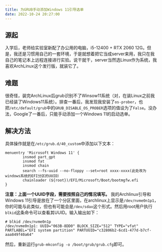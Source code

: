 ```yaml
---
title: 为GRUB手动添加Windows 11引导选单
date: 2022-10-24 20:27:00
---
```

## 源起

入学后，老师给实验室新配了办公用的电脑，i5-12400 + RTX 2060 12G。但是，我还是习惯用自己的一套环境，于是就想着把它当成server来用，我只在我自己的笔记本上远程连接进行实验。说干就干，server当然选Linux作为系统，我喜欢ArchLinux这个发行版，就装它了。

## 难题

很奇怪，装完ArchLinux后grub识别不了Winsow11系统（对，在装Linux之前我已经装了Windows11系统）。排查一番后，我发现我安装了`os-prober`，也把`/etc/default/grub`中的`GRUB_DISABLE_OS_PROBER`选项的值设为了`False`。没办法，Google了一番后，只能手动添加一个Windows 11的启动选单。

## 解决方法

具体操作就是在`/etc/grub.d/40_custom`中添加以下文本：

```
menuentry 'Microsoft Windows 11' {
        insmod part_gpt
        insmod fat
        insmod chain
        search --fs-uuid --no-floppy --set=root xxxx-xxxx(此处改为windows系统的EFI分区的UUID）
        chainloader (${root})/EFI/Microsoft/Boot/bootmgfw.efi
}
```

**注意：上面一个UUID字段，需要按照自己的情况填写。** 我的Archlinux引导和Windows 11引导是放在了一个分区里面，在archlinux上显示是`/dev/nvme0n1p1`，你的可能与此类似，但也有可能会是`/dev/sdax`这个形式。然后用root用户执行`blkid`这条命令可以查看其UUID。输入输出如下：

```
# blkid /dev/nvme0n1p
/dev/nvme0n1p1: UUID="063B-8DD0" BLOCK_SIZE="512" TYPE="vfat" PARTLABEL="EFI system partition" PARTUUID="c32806b2-6cd1-477d-b7cf-aaa849f40a64"
```

然后，重新运行`grub-mkconfig -o /boot/grub/grub.cfg`即可。

